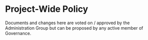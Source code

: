 # Project-Wide Policy

Documents and changes here are voted on / approved by the Administration Group but can be
proposed by any active member of Governance.
